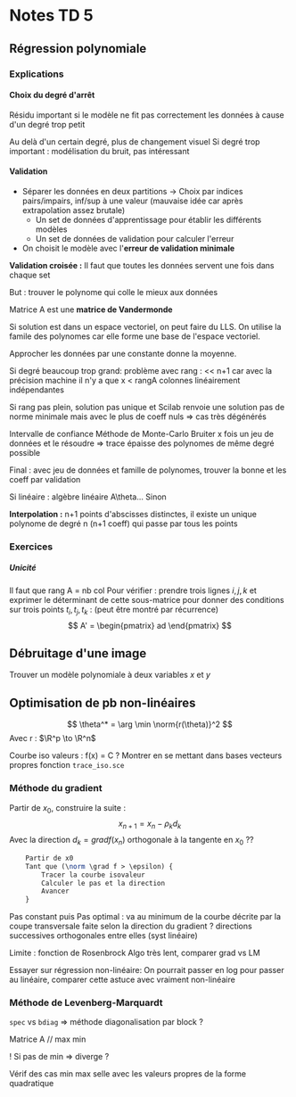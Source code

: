 # Notes TD 5

## Régression polynomiale

### Explications

#### Choix du degré d'arrêt
Résidu important si le modèle ne fit pas correctement les données à cause d'un degré trop petit

Au delà d'un certain degré, plus de changement visuel
Si degré trop important : modélisation du bruit, pas intéressant

#### Validation
- Séparer les données en deux partitions
    -> Choix par indices pairs/impairs, inf/sup à une valeur (mauvaise idée car après extrapolation assez brutale)
    + Un set de données d'apprentissage pour établir les différents modèles
    + Un set de données de validation pour calculer l'erreur
- On choisit le modèle avec l'**erreur de validation minimale**

**Validation croisée :**
Il faut que toutes les données servent une fois dans chaque set

But : trouver le polynome qui colle le mieux aux données

Matrice A est une **matrice de Vandermonde**

Si solution est dans un espace vectoriel, on peut faire du LLS.
On utilise la famile des polynomes car elle forme une base de l'espace vectoriel.

Approcher les données par une constante donne la moyenne.

Si degré beaucoup trop grand:
problème avec rang : << n+1
car avec la précision machine il n'y a que x < rangA colonnes linéairement indépendantes

Si rang pas plein, solution pas unique et Scilab renvoie une solution pas de norme minimale mais avec le plus de coeff nuls => cas très dégénérés

Intervalle de confiance
Méthode de Monte-Carlo
Bruiter x fois un jeu de données et le résoudre => trace épaisse des polynomes de même degré possible

Final : avec jeu de données et famille de polynomes, trouver la bonne et les coeff par validation

Si linéaire : algèbre linéaire A\theta...
Sinon


**Interpolation :**
n+1 points d'abscisses distinctes, il existe un unique polynome de degré n (n+1 coeff) qui passe par tous les points

### Exercices

##### Unicité
Il faut que rang A = nb col
Pour vérifier : prendre trois lignes $i,j,k$ et exprimer le déterminant de cette sous-matrice pour donner des conditions sur trois points $t_i, t_j, t_k$ :
(peut être montré par récurrence)
$$
A' = \begin{pmatrix}
        ad
    \end{pmatrix}
$$




## Débruitage d'une image

Trouver un modèle polynomiale à deux variables $x$ et $y$


## Optimisation de pb non-linéaires

$$
\theta^* = \arg \min \norm{r(\theta)}^2
$$
Avec r : $\R^p \to \R^n$

Courbe iso valeurs : f(x) = C ?
Montrer en se mettant dans bases vecteurs propres
fonction `trace_iso.sce`



### Méthode du gradient


Partir de $x_0$, construire la suite :
$$
    x_{n+1} = x_n - \rho_k d_k
$$
Avec la direction $d_k = grad f(x_n)$ orthogonale à la tangente en $x_0$ ??

```scilab
    Partir de x0
    Tant que (\norm \grad f > \epsilon) {
        Tracer la courbe isovaleur
        Calculer le pas et la direction
        Avancer    
    }
```

Pas constant puis 
Pas optimal : va au minimum de la courbe décrite par la coupe transversale faite selon la direction du gradient ? directions successives orthogonales entre elles (syst linéaire)

Limite : fonction de Rosenbrock
Algo très lent, comparer grad vs LM

Essayer sur régression non-linéaire:
On pourrait passer en log pour passer au linéaire, comparer cette astuce avec vraiment non-linéaire

### Méthode de Levenberg-Marquardt



`spec` vs `bdiag` => méthode diagonalisation par block ?

Matrice A // max min

! Si pas de min => diverge ?

Vérif des cas min max selle avec les valeurs propres de la forme quadratique